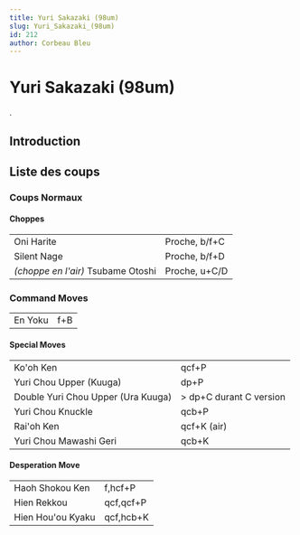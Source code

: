 ```yaml
---
title: Yuri Sakazaki (98um)
slug: Yuri_Sakazaki_(98um)
id: 212
author: Corbeau Bleu
---
```


# Yuri Sakazaki (98um)

.

## Introduction

## Liste des coups

### Coups Normaux

#### Choppes

|                                    |               |
|------------------------------------|---------------|
| Oni Harite                         | Proche, b/f+C |
| Silent Nage                        | Proche, b/f+D |
| *(choppe en l'air)* Tsubame Otoshi | Proche, u+C/D |

### Command Moves

|         |     |
|---------|-----|
| En Yoku | f+B |

#### Special Moves

|                                    |                          |
|------------------------------------|--------------------------|
| Ko'oh Ken                          | qcf+P                    |
| Yuri Chou Upper (Kuuga)            | dp+P                     |
| Double Yuri Chou Upper (Ura Kuuga) | \> dp+C durant C version |
| Yuri Chou Knuckle                  | qcb+P                    |
| Rai'oh Ken                         | qcf+K (air)              |
| Yuri Chou Mawashi Geri             | qcb+K                    |

#### Desperation Move

|                   |           |
|-------------------|-----------|
| Haoh Shokou Ken   | f,hcf+P   |
| Hien Rekkou       | qcf,qcf+P |
| Hien Hou'ou Kyaku | qcf,hcb+K |
